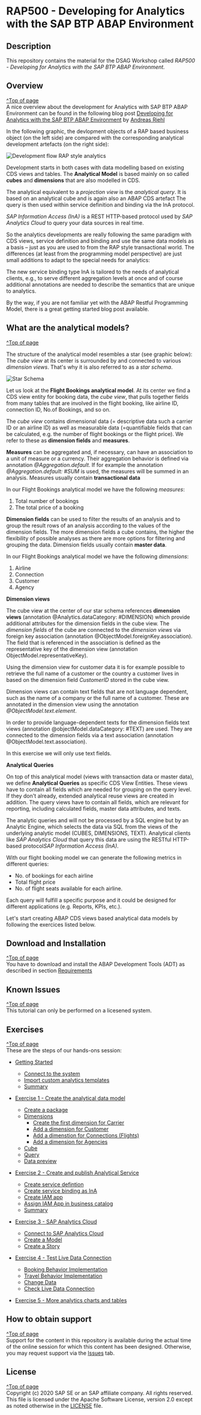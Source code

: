 # RAP500 - Developing for Analytics with the SAP BTP ABAP Environment

## Description

This repository contains the material for the DSAG Workshop called *RAP500 - Developing for Analytics with the SAP BTP ABAP Environment.*   

## Overview
[^Top of page](README.md)  
A nice overview about the development for Analytics with SAP BTP ABAP Environment can be found in the following blog post [Developing for Analytics with the SAP BTP ABAP Environment](https://blogs.sap.com/2021/02/11/developing-for-analytics-with-the-sap-btp-abap-environment/) by [Andreas Riehl](https://people.sap.com/andreas.riehl)

In the following graphic, the devlopment objects of a RAP based business object (on the left side) are compared with the corresponding analytical development artefacts (on the right side):

 ![Development flow RAP style analytics](images/0010.png)

Development starts in both cases with data modelling based on existing CDS views and tables. The **Analytical Model** is based mainly on so called **cubes** and **dimensions** that are also modelled in CDS.  

The analytical equivalent to a *projection view* is the *analytical query*. It is based on an analytical cube and is again also an ABAP CDS artefact
The query is then used within service definition and binding via the InA protocol.

*SAP Information Access (InA)* is a REST HTTP-based protocol used by *SAP Analytics Cloud* to query your data sources in real time.

So the analytics developments are really following the same paradigm with CDS views, service definition and binding and use the same data models as a basis – just as you are used to from the RAP style transactional world. The differences (at least from the programming model perspective) are just small additions to adapt to the special needs for analytics:  

The new service binding type InA is tailored to the needs of analytical clients, e.g., to serve different aggregation levels at once and of course additional annotations are needed to describe the semantics that are unique to analytics.

By the way, if you are not familiar yet with the ABAP Restful Programming Model, there is a great getting started blog post available.

## What are the analytical models?
[^Top of page](README.md) 

The structure of the analytical model resembles a star (see graphic below): The *cube view* at its center is surrounded by and connected to various *dimension views*. That's why it is also referred to as a *star schema*.

 ![Star Schema](images/0020.png)
 
Let us look at the **Flight Bookings analytical model**. At its center we find a CDS view entity for booking data, the *cube view*, that pulls together fields from many tables that are involved in the flight booking, like airline ID, connection ID, No.of Bookings, and so on.

The *cube view* contains dimensional data (= descriptive data such a carrier ID or an airline ID) as well as measurable data (=quantifiable fields that can be calculated, e.g. the number of flight bookings or the flight price). We refer to these as **dimension fields** and **measures**.

**Measures** can be aggregated and, if necessary, can have an association to a unit of measure or a currency. Their aggregation behavior is defined via annotation *@Aggregation.default*. If for example the annotation *@Aggregation.default: #SUM* is used, the measures will be summed in an analysis. Measures usually contain **transactional data**

In our Flight Bookings analytical model we have the following *measures*:  

1. Total number of bookings  
2. The total price of a booking  

**Dimension fields** can be used to filter the results of an analysis and to group the result rows of an analysis according to the values of the dimension fields. The more dimension fields a cube contains, the higher the flexibility of possible analyses as there are more options for filtering and grouping the data. Dimension fields usually contain **master data**.

In our Flight Bookings analytical model we have the following *dimensions*:  

1. Airline
2. Connection
3. Customer
4. Agency   

**Dimension views**

The cube view at the center of our star schema references **dimension views** (annotation @Analytics.dataCategory: #DIMENSION) which provide additional attributes for the dimension fields in the cube view. The *dimension fields* of the cube are connected to the *dimension views* via foreign key association (annotation @ObjectModel.foreignKey.association). The field that is referenced in the association is defined as the representative key of the dimension view (annotation ObjectModel.representativeKey).

Using the dimension view for customer data it is for example possible to retrieve the full name of a customer or the country a customer lives in based on the dimension field *CustomerID* stored in the cube view.

Dimension views can contain text fields that are not language dependent, such as the name of a company or the full name of a customer. These are annotated in the dimension view using the annotation *@ObjectModel.text.element*. 

In order to provide language-dependent texts for the dimension fields text views (annotation @objectModel.dataCategory: #TEXT) are used. They are connected to the dimension fields via a text association (annotation @ObjectModel.text.association).  

In this exercise we will only use text fields.

**Analytical Queries**

On top of this analytical model (views with transaction data or master data),  we define **Analytical Queries** as specific CDS View Entities. These views have to contain all fields which are needed for grouping on the query level. If they don't already, extended analytical reuse views are created in addition. The query views have to contain all fields, which are relevant for reporting, including calculated fields, master data attributes, and texts.

The analytic queries and will not be processed by a SQL engine but by an Analytic Engine, which selects the data via SQL from the views of the underlying analytic model (CUBES, DIMENSIONS, TEXT). Analytical clients like *SAP Analytics Cloud* that query this data are using the RESTful HTTP-based protocol*SAP Information Access (InA)*.

With our flight booking model we can generate the following metrics in different queries:

- No. of bookings for each airline
- Total flight price 
- No. of flight seats available for each airline. 

Each query will fulfill a specific purpose and it could be designed for different applications (e.g. Reports, KPIs, etc.).  

Let's start creating ABAP CDS views based analytical data models by following the exercices listed below.

## Download and Installation
[^Top of page](README.md)  
You have to download and install the ABAP Development Tools (ADT) as described in section [Requirements](#requirements)

## Known Issues
[^Top of page](README.md)  
This tutorial can only be performed on a licesened system. 

## Exercises
[^Top of page](README.md)  
These are the steps of our hands-ons session:

- [Getting Started](exercises/ex0/)
    - [Connect to the system](exercises/ex0#connect-to-the-system)  
    - [Import custom analytics templates](exercises/ex0#import-templates-for-analytical-cds-views)  
    - [Summary](exercises/ex0#summary)  
- [Exercise 1 - Create the analytical data model](exercises/ex1/README.md)  
    - [Create a package](exercises/ex1#create-a-package)
    - [Dimensions](exercises/ex1#dimensions)  
        - [Create the first dimension for Carrier](exercises/ex1#create-the-first-dimension-for-carrier)    
        - [Add a dimension for Customer](exercises/ex1#add-a-dimension-for-customer)  
        - [Add a dimenstion for Connections (Flights)](exercises/ex1#add-a-dimenstion-for-connections-flights)  
        - [Add a dimension for Agencies](exercises/ex1#add-a-dimension-for-agencies)  
     - [Cube](exercises/ex1#cube)  
     - [Query](exercises/ex1#query)  
     - [Data preview](exercises/ex1#data-preview)
- [Exercise 2 - Create and publish Analytical Service](exercises/ex2/README.md)      
     - [Create service defintion](exercises/ex2#create-service-definition)  
     - [Create service binding as InA](exercises/ex2#create-service-binding-as-ina)  
     - [Create IAM app](exercises/ex2#create-iam-app)  
    - [Assign IAM App in business catalog](exercises/ex2#assign-iam-app-in-business-catalog)   
    - [Summary](exercises/ex1#exercises/ex2#summary)     
- [Exercise 3 - SAP Analytics Cloud](exercises/ex3/README.md)  
    - [Connect to SAP Analytics Cloud](exercises/ex3#sap-analytics-cloud)  
    - [Create a Model](exercises/ex3#create-model)  
    - [Create a Story](exercises/ex3#create-story)  
    
- [Exercise 4 - Test Live Data Connection](exercises/ex4/README.md)   
    - [Booking Behavior Implementation](exercises/ex4#Booking-Behavior-implementation)  
    - [Travel Behavior Implementation](exercises/ex4#Travel-Behavior-implementation)                                   
    - [Change Data](exercises/ex4#Change-Data)   
    - [Check Live Data Connection](exercises/ex4#Check-Live-Data-Connection)    
    
- [Exercise 5 - More analytics charts and tables](exercises/ex5/README.md)   
    
   
    
## How to obtain support
[^Top of page](README.md)  
Support for the content in this repository is available during the actual time of the online session for which this content has been designed. Otherwise, you may request support via the [Issues](../../issues) tab.

## License
[^Top of page](README.md)  
Copyright (c) 2020 SAP SE or an SAP affiliate company. All rights reserved. This file is licensed under the Apache Software License, version 2.0 except as noted otherwise in the [LICENSE](LICENSES/Apache-2.0.txt) file.
